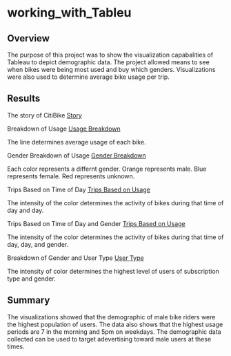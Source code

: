 # working_with_Tableu

## Overview
The purpose of this project was to show the visualization capabalities of Tableau to depict demographic data. The project allowed means to see when bikes were being most used and buy which genders. Visualizations were also used to determine average bike usage per trip.

## Results

The story of CitiBike
[Story](https://10az.online.tableau.com/#/site/andrew/views/Citibike_Challenge/Story1?:iid=10)

Breakdown of Usage
[Usage Breakdown](https://10az.online.tableau.com/#/site/andrew/views/Citibike_Challenge/CheckoutTimesforUsers?:iid=2)

The line determines average usage of each bike.

Gender Breakdown of Usage
[Gender Breakdown](https://10az.online.tableau.com/#/site/andrew/views/Citibike_Challenge/CheckoutTimesbyGender?:iid=3)

Each color represents a differnt gender. Orange represents male. Blue represents female. Red represents unknown.


Trips Based on Time of Day
[Trips Based on Usage](https://10az.online.tableau.com/#/site/andrew/views/Citibike_Challenge/TripsbyWeekdayperHour?:iid=6)

The intensity of the color determines the activity of bikes during that time of day and day.

Trips Based on Time of Day and Gender
[Trips Based on Usage](https://10az.online.tableau.com/#/site/andrew/views/Citibike_Challenge/TripsbyGenderWeekdayperHour?:iid=7)

The intensity of the color determines the activity of bikes during that time of day, day, and gender.

Breakdown of Gender and User Type
[User Type](https://10az.online.tableau.com/#/site/andrew/views/Citibike_Challenge/UserTripsbyGenderbyWeek?:iid=8)

The intensity of color determines the highest level of users of subscription type and gender.

## Summary

The visualizations showed that the demographic of male bike riders were the highest population of users. The data also shows that the highest usage periods are 7 in the morning and 5pm on weekdays. The demographic data collected can be used to target adevertising toward male users at these times.

